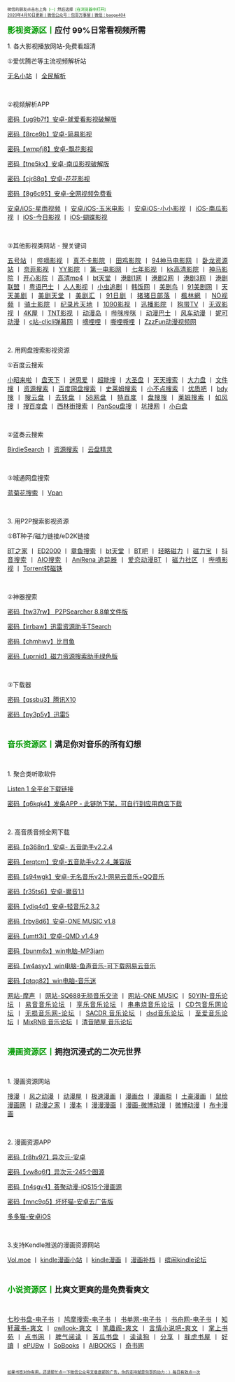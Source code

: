 <div style="text-align:justify;">
	<a><span style="font-size:9px;">微信的朋友点击右上角&nbsp; </span><span style="color:#009900;font-size:9px;">[···]</span><span style="font-size:9px;">&nbsp; 然后选择&nbsp; </span><span style="color:#009900;font-size:9px;">[在浏览器中打开]</span></a>
</div>
<div style="text-align:justify;">
	<a href="http://qr06.cn/C3tw81"><span style="font-size:9px;">2020年4月10日更新丨微信公众号：包哥万事屋丨微信：baoge404</span></a>
</div>
<p style="text-align:justify;">
	<strong><span style="font-size:18px;"><span style="color:#009900;">影视资源区丨</span>应付 99%日常看视频所需</span></strong>
</p>
<p style="text-align:justify;">
	<span style="font-size:14px;">1. 各大影视播放网站-免费看超清</span>
</p>
<p style="text-align:justify;">
	<span style="font-size:14px;"><span style="font-family:微软雅黑, &quot;font-size:14px;background-color:#FFFFFF;">①</span><span style="font-size:14px;"></span><span style="font-size:14px;">爱优腾芒等主流视频解析站</span></span> 
</p>
<p style="text-align:justify;">
	<a href="https://www.administrator5.com/"><span style="font-size:14px;">无名小站</span></a><span style="font-size:14px;">&nbsp;</span><span style="font-size:14px;">丨&nbsp;</span><a href="http://www.qmaile.com/"><span style="font-size:14px;">全民解析</span></a> 
</p>
<p style="text-align:justify;">
	<br />
</p>
<p style="text-align:justify;">
	<span style="font-size:14px;"><span style="font-size:14px;font-family:微软雅黑, &quot;background-color:#FFFFFF;">②</span><span style="font-size:14px;"></span><span style="font-size:14px;">视频解析APP &nbsp; &nbsp;</span></span> 
</p>
<p style="text-align:justify;">
	<a href="https://share.weiyun.com/5gNA4ss"><span style="font-size:14px;">密码【ug9b7f】安卓-就爱看影视破解版</span></a> 
</p>
<p style="text-align:justify;">
	<a href="https://share.weiyun.com/5lGSFwC"><span style="font-size:14px;">密码【8rce9b】安卓-简易影视</span></a> 
</p>
<p style="text-align:justify;">
	<a href="https://share.weiyun.com/5cU80DE"><span style="font-size:14px;">密码【wmpfj8】安卓-飘花影视</span></a> 
</p>
<p style="text-align:justify;">
	<a href="https://share.weiyun.com/53dyzwD"><span style="font-size:14px;">密码【tne5kx】安卓-南瓜影视破解版</span></a> 
</p>
<p style="text-align:justify;">
	<a href="https://share.weiyun.com/5N89Qiu"><span style="font-size:14px;">密码【cjr88q】安卓-花花影视</span></a> 
</p>
<p style="text-align:justify;">
	<a href="https://share.weiyun.com/5Ckv3Aa"><span style="font-size:14px;">密码【8g6c95】安卓-全网视频免费看</span></a>
</p>
<p style="text-align:justify;">
	<a href="http://www.star.vin/"><span style="font-size:14px;">安卓/iOS-星雨视频</span></a><span style="font-size:14px;">&nbsp;</span><span style="font-size:14px;">丨&nbsp;</span><a href="https://ymdy.app/"><span style="font-size:14px;">安卓/iOS-玉米电影</span></a><span style="font-size:14px;">&nbsp;</span><span style="font-size:14px;">丨&nbsp;</span><a href="https://xiao1.app/"><span style="font-size:14px;">安卓iOS-小小影视</span></a><span style="font-size:14px;">&nbsp;</span><span style="font-size:14px;">丨&nbsp;</span><a href="https://apps.apple.com/cn/app/%E5%8D%97%E7%93%9C%E5%AE%B6%E5%85%B7/id1498953691"><span style="font-size:14px;">iOS-南瓜影视</span></a><span style="font-size:14px;">&nbsp;</span><span style="font-size:14px;">丨&nbsp;</span><a href="https://apps.apple.com/cn/app/%E4%BB%8A%E6%97%A5%E5%BD%B1%E8%A7%86-%E7%9C%8B%E5%A5%BD%E5%89%A7-%E4%B8%8A%E4%BB%8A%E6%97%A5%E5%BD%B1%E8%A7%86/id1322243737"><span style="font-size:14px;">iOS-今日影视</span></a><span style="font-size:14px;">&nbsp;</span><span style="font-size:14px;">丨&nbsp;</span><a href="https://apps.apple.com/cn/app/id1474749614"><span style="font-size:14px;">iOS-蝴蝶影视</span></a> 
</p>
<p style="text-align:justify;">
	<br />
</p>
<p style="text-align:justify;">
	<span style="font-size:14px;"><span style="font-size:14px;font-family:微软雅黑, &quot;background-color:#FFFFFF;">③</span><span style="font-size:14px;"></span><span style="font-size:14px;">其他影视类网站 - 搜关键词</span></span> 
</p>
<p style="text-align:justify;">
	<span style="font-size:14px;"><a href="http://www.wuhaozhan.net/">五号站</a>&nbsp;</span><span style="font-size:14px;">丨&nbsp;</span><span style="font-size:14px;"><a href="https://bde4.com/">哔嘀影视</a>&nbsp;</span><span style="font-size:14px;">丨&nbsp;</span><span style="font-size:14px;"><a href="https://www.zhenbuka.com/">真不卡影院</a>&nbsp;</span><span style="font-size:14px;">丨&nbsp;</span><span style="font-size:14px;"><a href="https://www.tianjiyy123.com/">田鸡影院</a>&nbsp;</span><span style="font-size:14px;">丨&nbsp;</span><span style="font-size:14px;"><a href="http://www.9rmb.com/">94神马电影网</a>&nbsp;</span><span style="font-size:14px;">丨&nbsp;</span><span style="font-size:14px;"><a href="https://www.vodsee.com/">卧龙资源站</a>&nbsp;</span><span style="font-size:14px;">丨&nbsp;</span><span style="font-size:14px;"><a href="https://www.nfmovies.com/">奈菲影视</a>&nbsp;</span><span style="font-size:14px;">丨&nbsp;</span><span style="font-size:14px;"><a href="https://www.yyzone.net/">YY影院</a>&nbsp;</span><span style="font-size:14px;">丨&nbsp;</span><span style="font-size:14px;"><a href="https://www.001d.com/">第一电影网</a>&nbsp;</span><span style="font-size:14px;">丨&nbsp;</span><span style="font-size:14px;"><a href="http://www.dynamicpuer.com/">七年影视</a>&nbsp;</span><span style="font-size:14px;">丨&nbsp;</span><span style="font-size:14px;"><a href="http://www.kk3.tv/">kk高清影院</a>&nbsp;</span><span style="font-size:14px;">丨&nbsp;</span><span style="font-size:14px;"><a href="https://www.jlszyy.cc/">神马影院</a>&nbsp;</span><span style="font-size:14px;">丨&nbsp;</span><span style="font-size:14px;"><a href="https://kushizhu.com/">开心影院</a>&nbsp;</span><span style="font-size:14px;">丨&nbsp;</span><span style="font-size:14px;"><a href="https://www.mp4pa.com/">高清mp4</a>&nbsp;</span><span style="font-size:14px;">丨&nbsp;</span><span style="font-size:14px;"><a href="https://www.jsr9.com/">bt天堂</a>&nbsp;</span><span style="font-size:14px;">丨 </span><span style="font-size:14px;"><a href="http://www.yueyu2.com/">港剧1网</a>&nbsp;</span><span style="font-size:14px;">丨&nbsp;</span><span style="font-size:14px;"><a href="http://www.metvb1.com/index.html">港剧2网</a>&nbsp;</span><span style="font-size:14px;">丨&nbsp;</span><span style="font-size:14px;"><a href="https://www.gangjuw.com/">港剧3网</a>&nbsp;</span><span style="font-size:14px;">丨&nbsp;</span><span style="font-size:14px;"><a href="https://www.wotvb.com/">港剧联盟</a>&nbsp;</span><span style="font-size:14px;">丨&nbsp;</span><span style="font-size:14px;"><a href="https://www.tvb8c.com/">粤语巴士</a>&nbsp;</span><span style="font-size:14px;">丨&nbsp;</span><span style="font-size:14px;"><a href="http://www.yyetss.com/">人人影视</a>&nbsp;</span><span style="font-size:14px;">丨&nbsp;</span><span style="font-size:14px;"><a href="http://www.ixiazai.vip/">小虫追剧</a>&nbsp;</span><span style="font-size:14px;">丨&nbsp;</span><span style="font-size:14px;"><a href="https://www.hanfan.cc/">韩饭网</a>&nbsp;</span><span style="font-size:14px;">丨&nbsp;</span><span style="font-size:14px;"><a href="http://www.meijuniao.com/">美剧鸟</a>&nbsp;</span><span style="font-size:14px;">丨&nbsp;</span><span style="font-size:14px;"><a href="https://91mjw.com/">91美剧网</a>&nbsp;</span><span style="font-size:14px;">丨&nbsp;</span><span style="font-size:14px;"><a href="http://www.ttzmz.vip/">天天美剧</a>&nbsp;</span><span style="font-size:14px;">丨&nbsp;</span><span style="font-size:14px;"><a href="http://www.meijutt.cn/">美剧天堂</a>&nbsp;</span><span style="font-size:14px;">丨&nbsp;</span><span style="font-size:14px;"><a href="http://www.meijuhui520.com/">美剧汇</a>&nbsp;</span><span style="font-size:14px;">丨&nbsp;</span><span style="font-size:14px;"><a href="http://www.wwmulu.com/">91日剧</a>&nbsp;</span><span style="font-size:14px;">丨&nbsp;</span><span style="font-size:14px;"><a href="http://www.zzrbl.com/">猪猪日部落</a>&nbsp;</span><span style="font-size:14px;">丨&nbsp;</span><span style="font-size:14px;"><a href="https://8maple.ru/">楓林網</a>&nbsp;</span><span style="font-size:14px;">丨&nbsp;</span><span style="font-size:14px;"><a href="https://www.novipnoad.com/">NO视频</a>&nbsp;</span><span style="font-size:14px;">丨&nbsp;</span><span style="font-size:14px;"><a href="http://www.74bt.com/">骑士影院</a>&nbsp;</span><span style="font-size:14px;">丨&nbsp;</span><span style="font-size:14px;"><a href="http://www.jlpcn.net/">纪录片天地</a>&nbsp;</span><span style="font-size:14px;">丨&nbsp;</span><span style="font-size:14px;"><a href="http://1090ys.com/">1090影视</a>&nbsp;</span><span style="font-size:14px;">丨&nbsp;</span><span style="font-size:14px;"><a href="http://www.xunbody.com/">迅播影院</a>&nbsp;</span><span style="font-size:14px;">丨&nbsp;</span><span style="font-size:14px;"><a href="http://xiguayyv1.com/">狗带TV</a>&nbsp;</span><span style="font-size:14px;">丨&nbsp;</span><span style="font-size:14px;"><a href="https://53ys.cc/">无双影视</a>&nbsp;</span><span style="font-size:14px;">丨&nbsp;</span><span style="font-size:14px;"><a href="http://www.kkkkmao.com/">4K屋</a>&nbsp;</span><span style="font-size:14px;">丨&nbsp;</span><span style="font-size:14px;"><a href="http://www.tntdy3.vip/">TNT影视</a>&nbsp;</span><span style="font-size:14px;">丨&nbsp;<a href="http://www.dmd8.com/">动漫岛</a>&nbsp;</span><span style="font-size:14px;">丨&nbsp;</span><span style="font-size:14px;"><a href="http://www.bimibimi.tv/">哔咪哔咪</a>&nbsp;</span><span style="font-size:14px;">丨&nbsp;</span><span style="font-size:14px;"><a href="http://www.busdm.com/">动漫巴士</a>&nbsp;</span><span style="font-size:14px;">丨&nbsp;</span><span style="font-size:14px;"><a href="https://dmfengche.com/">风车动漫</a>&nbsp;</span><span style="font-size:14px;">丨&nbsp;</span><span style="font-size:14px;"><a href="http://www.nicotv.me/">妮可动漫</a>&nbsp;</span><span style="font-size:14px;">丨&nbsp;</span><span style="font-size:14px;"><a href="https://www.clicli.me/">c站-clicli弹幕网</a>&nbsp;</span><span style="font-size:14px;">丨&nbsp;</span><span style="font-size:14px;"><a href="https://www.dililitv.com/">嘀哩哩</a>&nbsp;</span><span style="font-size:14px;">丨&nbsp;</span><span style="font-size:14px;"><a href="http://www.silisili.cc/">嘶哩嘶哩</a>&nbsp;</span><span style="font-size:14px;">丨&nbsp;</span><a href="http://www.zzzfun.com/"><span style="font-size:14px;">ZzzFun动漫视频网</span></a>
</p>
<p style="text-align:justify;">
	<br />
</p>
<p style="text-align:justify;">
	<span style="font-size:14px;">2. 用网盘搜索影视资源</span>
</p>
<p style="text-align:justify;">
	<span style="font-size:14px;"><span style="font-size:14px;font-family:微软雅黑, &quot;background-color:#FFFFFF;">①</span><span style="font-size:14px;"></span><span style="font-size:14px;"></span><span style="font-size:14px;">百度云搜索</span></span> 
</p>
<p style="text-align:justify;">
	<span style="font-size:14px;"><a href="https://www.xiaozhaolaila.com/">小昭来啦</a>&nbsp;</span><span style="font-size:14px;">丨&nbsp;</span><span style="font-size:14px;"><a href="https://www.pantianxia.com/">盘天下</a>&nbsp;</span><span style="font-size:14px;">丨&nbsp;</span><span style="font-size:14px;"><a href="http://hao.misiai.com/">迷思爱</a>&nbsp;</span><span style="font-size:14px;">丨&nbsp;</span><span style="font-size:14px;"><a href="https://www.chaonengso.com/">超能搜</a>&nbsp;</span><span style="font-size:14px;">丨&nbsp;</span><span style="font-size:14px;"><a href="https://www.dashengpan.com/">大圣盘</a>&nbsp;</span><span style="font-size:14px;">丨&nbsp;</span><span style="font-size:14px;"><a href="http://www.daysou.com/">天天搜索</a>&nbsp;</span><span style="font-size:14px;">丨&nbsp;</span><span style="font-size:14px;"><a href="https://dalipan.com/">大力盘</a>&nbsp;</span><span style="font-size:14px;">丨&nbsp;</span><span style="font-size:14px;"><a href="http://wjsou.com/">文件搜</a>&nbsp;</span><span style="font-size:14px;">丨&nbsp;</span><span style="font-size:14px;"><a href="http://magnet.chongbuluo.com/">资源搜索</a>&nbsp;</span><span style="font-size:14px;">丨&nbsp;</span><span style="font-size:14px;"><a href="http://m.51caichang.com/">百度网盘搜索</a>&nbsp;</span><span style="font-size:14px;">丨&nbsp;</span><span style="font-size:14px;"><a href="http://slimego.cn/">史莱姆搜索</a>&nbsp;</span><span style="font-size:14px;">丨&nbsp;</span><span style="font-size:14px;"><a href="https://www.xiaoso.net/">小不点搜索</a>&nbsp;</span><span style="font-size:14px;">丨&nbsp;</span><span style="font-size:14px;"><a href="http://uzi8.cn/">优质吧</a>&nbsp;</span><span style="font-size:14px;">丨&nbsp;</span><span style="font-size:14px;"><a href="http://www.bdyso.com/">bdy搜</a>&nbsp;</span><span style="font-size:14px;">丨&nbsp;</span><span style="font-size:14px;"><a href="https://www.soyunpan.com/">搜云盘</a>&nbsp;</span><span style="font-size:14px;">丨&nbsp;</span><span style="font-size:14px;"><a href="https://www.quzhuanpan.com/">去转盘</a>&nbsp;</span><span style="font-size:14px;">丨&nbsp;</span><span style="font-size:14px;"><a href="https://www.58wangpan.com/">58网盘</a>&nbsp;</span><span style="font-size:14px;">丨&nbsp;</span><span style="font-size:14px;"><a href="http://www.tebaidu.com/">特百度</a>&nbsp;</span><span style="font-size:14px;">丨&nbsp;</span><span style="font-size:14px;"><a href="https://www.pansoso.com/">盘搜搜</a>&nbsp;</span><span style="font-size:14px;">丨&nbsp;</span><span style="font-size:14px;"><a href="http://www.slimego.cn/">莱姆搜索</a>&nbsp;</span><span style="font-size:14px;">丨&nbsp;</span><span style="font-size:14px;"><a href="http://www.rufengso.net/">如风搜</a>&nbsp;</span><span style="font-size:14px;">丨&nbsp;</span><span style="font-size:14px;"><a href="https://www.sobaidupan.com/">搜百度盘</a>&nbsp;</span><span style="font-size:14px;">丨&nbsp;</span><span style="font-size:14px;"><a href="https://xilinjie.cc/">西林街搜索</a>&nbsp;</span><span style="font-size:14px;">丨&nbsp;</span><span style="font-size:14px;"><a href="http://www.pansou.com/">PanSou盘搜</a>&nbsp;</span><span style="font-size:14px;">丨&nbsp;</span><span style="font-size:14px;"><a href="http://www.kengso.com/">坑搜网</a>&nbsp;</span><span style="font-size:14px;">丨&nbsp;</span><a href="https://www.xiaobaipan.com/"><span style="font-size:14px;">小白盘</span></a> 
</p>
<p style="text-align:justify;">
	<br />
</p>
<p style="text-align:justify;">
	<span style="font-size:14px;"><span style="font-size:14px;font-family:微软雅黑, &quot;background-color:#FFFFFF;">②</span><span style="font-size:14px;"></span>蓝奏云搜索</span> 
</p>
<p style="text-align:justify;">
	<span style="font-size:14px;"><a href="https://www.birdiesearch.com/register.html">BirdieSearch</a>&nbsp;</span><span style="font-size:14px;">丨&nbsp;</span><span style="font-size:14px;"><a href="https://www.hfwzbk.com/lzys/">资源搜索</a>&nbsp;</span><span style="font-size:14px;">丨&nbsp;</span><a href="https://www.yunpanjingling.com/"><span style="font-size:14px;">云盘精灵</span></a> 
</p>
<p style="text-align:justify;">
	<br />
</p>
<p style="text-align:justify;">
	<span style="font-size:14px;"><span style="font-size:14px;font-family:微软雅黑, &quot;background-color:#FFFFFF;">③</span><span style="font-size:14px;"></span>城通网盘搜索</span> 
</p>
<p style="text-align:justify;">
	<span style="font-size:14px;"><a href="http://www.lanjuhua.com/">蓝菊花搜索</a>&nbsp;</span><span style="font-size:14px;">丨&nbsp;</span><a href="http://ct.vpan123.com/"><span style="font-size:14px;">Vpan</span></a> 
</p>
<p style="text-align:justify;">
	<br />
</p>
<p style="text-align:justify;">
	<span style="font-size:14px;">3. 用P2P搜索影视资源</span>
</p>
<p style="text-align:justify;">
	<span style="font-size:14px;"><span style="font-size:14px;font-family:微软雅黑, &quot;background-color:#FFFFFF;">①</span><span style="font-size:14px;"></span><span style="font-size:14px;"></span>BT种子/磁力链接/eD2K链接</span>
</p>
<p style="text-align:justify;">
	<span style="font-size:14px;"><a href="http://www.2btjia.com/">BT之家</a>&nbsp;</span><span style="font-size:14px;">丨&nbsp;</span><span style="font-size:14px;"><a href="https://www.ed2000.com/">ED2000</a>&nbsp;</span><span style="font-size:14px;">丨&nbsp;</span><span style="font-size:14px;"><a href="https://www.zhangyusousuo.com/">章鱼搜索</a>&nbsp;</span><span style="font-size:14px;">丨&nbsp;</span><span style="font-size:14px;"><a href="http://www.btbttt.com/">bt天堂</a>&nbsp;</span><span style="font-size:14px;">丨&nbsp;</span><span style="font-size:14px;"><a href="https://www.btba.cc/">BT吧</a>&nbsp;</span><span style="font-size:14px;">丨&nbsp;</span><span style="font-size:14px;"><a href="http://cili.search.qinggl.com/">轻略磁力</a>&nbsp;</span><span style="font-size:14px;">丨&nbsp;</span><span style="font-size:14px;"><a href="http://cilibao.biz/">磁力宝</a>&nbsp;</span><span style="font-size:14px;">丨&nbsp;</span><span style="font-size:14px;"><a href="https://www.btdiv.com/">抖音搜索</a>&nbsp;</span><span style="font-size:14px;">丨&nbsp;</span><span style="font-size:14px;"><a href="https://www.aiosearch.com/">AIO搜索</a>&nbsp;</span><span style="font-size:14px;">丨&nbsp;</span><span style="font-size:14px;"><a href="https://www.anirena.com/">AniRena 追踪器</a>&nbsp;</span><span style="font-size:14px;">丨&nbsp;</span><span style="font-size:14px;"><a href="http://kisssub.org/">爱恋动漫BT</a>&nbsp;</span><span style="font-size:14px;">丨&nbsp;</span><span style="font-size:14px;"><a href="https://www.cilisql.com/">磁力社区</a>&nbsp;</span><span style="font-size:14px;">丨&nbsp;</span><span style="font-size:14px;"><a href="https://www.bde4.com/">哔嘀影视</a>&nbsp;</span><span style="font-size:14px;">丨&nbsp;</span><a href="https://www.torrentkitty.app/"><span style="font-size:14px;">Torrent转磁铁</span></a>
</p>
<p style="text-align:justify;">
	<br />
</p>
<p style="text-align:justify;">
	<span style="font-size:14px;"><span style="font-family:微软雅黑, &quot;background-color:#FFFFFF;font-size:14px;">②</span>神器搜索</span> 
</p>
<p style="text-align:justify;">
	<span style="font-size:14px;"><a href="https://share.weiyun.com/5i2Yb7h">密码【tw37rw】 P2PSearcher 8.8单文件版</a></span>
</p>
<p style="text-align:justify;">
	<span style="font-size:14px;"><a href="https://share.weiyun.com/59olaDh">密码【irrbaw】迅雷资源助手TSearch</a></span>
</p>
<p style="text-align:justify;">
	<span style="font-size:14px;"><a href="https://share.weiyun.com/5DHZGKk">密码【chmhwy】比目鱼</a></span>
</p>
<p style="text-align:justify;">
	<a href="https://share.weiyun.com/55WexLp"><span style="font-size:14px;">密码【uprnid】磁力资源搜索助手绿色版</span></a> 
</p>
<p style="text-align:justify;">
	<br />
</p>
<p style="text-align:justify;">
	<span style="font-size:14px;"><span style="font-size:14px;font-family:微软雅黑, &quot;background-color:#FFFFFF;">③</span><span style="font-size:14px;"></span><span style="font-size:14px;"></span>下载器</span> 
</p>
<p style="text-align:justify;">
	<span style="font-size:14px;"><a href="https://share.weiyun.com/5MrRkLv">密码【qssbu3】腾讯X10</a></span>
</p>
<p style="text-align:justify;">
	<a href="https://share.weiyun.com/5cTXC7p"><span style="font-size:14px;">密码【py3p5y】迅雷5</span></a> 
</p>
<p style="text-align:justify;">
	<br />
</p>
<p style="text-align:justify;">
	<span style="font-size:18px;"><strong><span style="color:#009900;">音乐资源区丨</span>满足你对音乐的所有幻想 &nbsp;</strong></span> 
</p>
<p style="text-align:justify;">
	<br />
</p>
<p style="text-align:justify;">
	<span style="font-size:14px;">1. 聚合类听歌软件</span> 
</p>
<p style="text-align:justify;">
	<a href="https://listen1.github.io/listen1/"><span style="font-size:14px;">Listen 1 全平台下载链接</span></a> 
</p>
<p style="text-align:justify;">
	<a href="https://share.weiyun.com/50TNCe9"><span style="font-size:14px;">密码【q6kqk4】发条APP - 此链防下架，可自行到应用商店下载</span></a> 
</p>
<p style="text-align:justify;">
	<br />
</p>
<p style="text-align:justify;">
	<span style="font-size:14px;">2. 高音质音频全网下载</span> 
</p>
<p style="text-align:justify;">
	<a href="https://share.weiyun.com/5Oc2Fcu"><span style="font-size:14px;">密码【p368nr】安卓- 五音助手v2.2.4</span></a> 
</p>
<p style="text-align:justify;">
	<a href="https://share.weiyun.com/5hsqkdz"><span style="font-size:14px;">密码【erqtcm】安卓-五音助手v2.2.4_兼容版</span></a> 
</p>
<p style="text-align:justify;">
	<a href="https://share.weiyun.com/5q8qqVR"><span style="font-size:14px;">密码【s94wgk】安卓-无名音乐v2.1-网易云音乐+QQ音乐</span></a> 
</p>
<p style="text-align:justify;">
	<a href="https://share.weiyun.com/5SJNzMj"><span style="font-size:14px;">密码【r35ts6】安卓-魔音1.1</span></a> 
</p>
<p style="text-align:justify;">
	<a href="https://share.weiyun.com/5yO5XzG"><span style="font-size:14px;">密码【ydiq4d】安卓-轻音乐2.3.2</span></a> 
</p>
<p style="text-align:justify;">
	<a href="https://share.weiyun.com/5JSoJGl"><span style="font-size:14px;">密码【rby8d6】安卓-ONE MUSIC v1.8</span></a> 
</p>
<p style="text-align:justify;">
	<a href="https://share.weiyun.com/5kFbXmw"><span style="font-size:14px;">密码【umtt3i】安卓-QMD v1.4.9</span></a> 
</p>
<p style="text-align:justify;">
	<a href="https://share.weiyun.com/5tMQngx"><span style="font-size:14px;">密码【bunm6x】win电脑-MP3jam</span></a> 
</p>
<p style="text-align:justify;">
	<a href="https://share.weiyun.com/5HSUE0I"><span style="font-size:14px;">密码【w4asyv】win电脑-鱼声音乐-可下载网易云音乐</span></a> 
</p>
<p style="text-align:justify;">
	<a href="https://share.weiyun.com/5ZLXOlg"><span style="font-size:14px;">密码【ptqq82】win电脑-音乐迷</span></a> 
</p>
<p style="text-align:justify;">
	<span style="font-size:14px;"><a href="https://moresound.tk/music/">网站-摩声</a>&nbsp;</span><span style="font-size:14px;">丨&nbsp;</span><span style="font-size:14px;"><a href="https://www.sq688.com/">网站-SQ688无损音乐交流</a>&nbsp;</span><span style="font-size:14px;">丨&nbsp;</span><span style="font-size:14px;"><a href="http://a1one7.gz01.bdysite.com/music/">网站-ONE MUSIC</a>&nbsp;</span><span style="font-size:14px;">丨&nbsp;</span><span style="font-size:14px;"><a href="https://www.50yin.com/">50YIN-音乐论坛</a>&nbsp;</span><span style="font-size:14px;">丨&nbsp;</span><span style="font-size:14px;"><a href="https://sacdr.net/forum.php">易音音乐论坛</a>&nbsp;</span><span style="font-size:14px;">丨&nbsp;</span><span style="font-size:14px;"><a href="https://www.xlebbs.com/">享乐音乐论坛</a>&nbsp;</span><span style="font-size:14px;">丨&nbsp;</span><span style="font-size:14px;"><a href="http://www.ccsdj.com/forum.php">串串烧音乐论坛</a>&nbsp;</span><span style="font-size:14px;">丨&nbsp;</span><span style="font-size:14px;"><a href="https://www.cdbao.net/">CD包音乐网论坛</a>&nbsp;</span><span style="font-size:14px;">丨&nbsp;</span><span style="font-size:14px;"><a href="https://wusunyinyue.cn/forum.php">无损音乐网-论坛</a>&nbsp;</span><span style="font-size:14px;">丨&nbsp;</span><span style="font-size:14px;"><a href="https://sacdr.net/plugin.php?id=comeing_guide">SACDR 音乐论坛</a>&nbsp;</span><span style="font-size:14px;">丨&nbsp;</span><span style="font-size:14px;"><a href="https://dsdlove.com/">dsd音乐论坛</a>&nbsp;</span><span style="font-size:14px;">丨&nbsp;</span><span style="font-size:14px;"><a href="http://www.zhiaimusic.com/">至爱音乐论坛</a>&nbsp;</span><span style="font-size:14px;">丨&nbsp;</span><span style="font-size:14px;"><a href="http://www.mixrnb.com/">MixRNB 音乐论坛</a>&nbsp;</span><span style="font-size:14px;">丨&nbsp;</span><a href="http://www.52qingyin.cn/"><span style="font-size:14px;">清音陋屋 音乐论坛</span></a>
</p>
<p style="text-align:justify;">
	<br />
</p>
<p style="text-align:justify;">
	<span style="font-size:18px;"><strong><span style="color:#009900;">漫画资源区丨</span>拥抱沉浸式的二次元世界 &nbsp;</strong></span> 
</p>
<p style="text-align:justify;">
	<br />
</p>
<p style="text-align:justify;">
	<span style="font-size:14px;">1. 漫画资源网站</span> 
</p>
<p style="text-align:justify;">
	<span style="font-size:14px;"><a href="https://www.soman.com/">搜漫</a>&nbsp;</span><span style="font-size:14px;">丨&nbsp;</span><span style="font-size:14px;"><a href="https://www.fzdm.com/">风之动漫</a>&nbsp;</span><span style="font-size:14px;">丨&nbsp;</span><span style="font-size:14px;"><a href="http://www.dm5.com/">动漫屋</a>&nbsp;</span><span style="font-size:14px;">丨&nbsp;</span><span style="font-size:14px;"><a href="http://www.1kkk.com/">极速漫画</a>&nbsp;</span><span style="font-size:14px;">丨&nbsp;</span><span style="font-size:14px;"><a href="https://www.manhuatai.com/">漫画台</a>&nbsp;</span><span style="font-size:14px;">丨&nbsp;</span><span style="font-size:14px;"><a href="https://www.manhuagui.com/">漫画柜</a>&nbsp;</span><span style="font-size:14px;">丨&nbsp;</span><span style="font-size:14px;"><a href="https://www.tohomh123.com/">土豪漫画</a>&nbsp;</span><span style="font-size:14px;">丨&nbsp;</span><span style="font-size:14px;"><a href="https://www.ishuhui.com/">鼠绘漫画网</a>&nbsp;</span><span style="font-size:14px;">丨&nbsp;</span><span style="font-size:14px;"><a href="https://www.dmzj.com/">动漫之家</a>&nbsp;</span><span style="font-size:14px;">丨&nbsp;</span><span style="font-size:14px;"><a href="http://www.manben.com/mh-yaoshenji/">漫本</a>&nbsp;</span><span style="font-size:14px;">丨&nbsp;</span><span style="font-size:14px;"><a href="https://www.manmanapp.com/comic/category_1.html">漫漫漫画</a>&nbsp;</span><span style="font-size:14px;">丨&nbsp;</span><span style="font-size:14px;"><a href="http://manhua.weibo.com/s/%E9%9D%9E%E4%BA%BA%E5%93%89">漫画-微博动漫</a>&nbsp;</span><span style="font-size:14px;">丨&nbsp;</span><span style="font-size:14px;"><a href="http://manhua.weibo.com/">微博动漫</a>&nbsp;</span><span style="font-size:14px;">丨&nbsp;</span><a href="http://www.buka.cn/"><span style="font-size:14px;">布卡漫画</span></a> 
</p>
<p style="text-align:justify;">
	<br />
</p>
<p style="text-align:justify;">
	<span style="font-size:14px;">2. 漫画资源APP</span> 
</p>
<p style="text-align:justify;">
	<a href="https://share.weiyun.com/5vGEdfH"><span style="font-size:14px;">密码【r8hv97】异次元-安卓</span></a> 
</p>
<p style="text-align:justify;">
	<a href="https://share.weiyun.com/5inxWtB"><span style="font-size:14px;">密码【vw8q6f】异次元-245个图源</span></a> 
</p>
<p style="text-align:justify;">
	<a href="https://share.weiyun.com/5B0NS8z"><span style="font-size:14px;">密码【n4sgv4】荟聚动漫-iOS15个漫画源</span></a> 
</p>
<p style="text-align:justify;">
	<a href="https://share.weiyun.com/5ifZag9"><span style="font-size:14px;">密码【mnc9q5】坏坏猫-安卓去广告版</span></a> 
</p>
<p style="text-align:justify;">
	<a href="http://ddcat.noear.org/"><span style="font-size:14px;">多多猫-安卓iOS</span></a> 
</p>
<p style="text-align:justify;">
	<br />
</p>
<p style="text-align:justify;">
	<span style="font-size:14px;">3.支持Kendle推送的漫画资源网站</span> 
</p>
<p style="text-align:justify;">
	<span style="font-size:14px;"><a href="https://volmoe.com/">Vol.moe</a>&nbsp;</span><span style="font-size:14px;">丨&nbsp;</span><span style="font-size:14px;"><a href="https://kindlemh.cc/?__K=12be981992d205efc94d6c5c9f9c2956b1586334871_12098">kindle漫画小站</a>&nbsp;</span><span style="font-size:14px;">丨&nbsp;</span><span style="font-size:14px;"><a href="http://www.kindlecomic.net/">kindle漫画</a>&nbsp;</span><span style="font-size:14px;">丨&nbsp;</span><span style="font-size:14px;"><a href="https://www.manhuabudang.com/">漫画补档</a>&nbsp;</span><span style="font-size:14px;">丨&nbsp;</span><a href="http://www.binnao.com/"><span style="font-size:14px;">缤闹kindle论坛</span></a> 
</p>
<p style="text-align:justify;">
	<br />
</p>
<p style="text-align:justify;">
	<span style="font-size:18px;"><strong><span style="color:#009900;">小说资源区丨</span>比爽文更爽的是免费看爽文 &nbsp;</strong></span> 
</p>
<p style="text-align:justify;">
	<br />
</p>
<p style="text-align:justify;">
	<span style="font-size:14px;"><a href="https://www.7sebook.com/disk">七秒书盘-电子书</a>&nbsp;</span><span style="font-size:14px;">丨&nbsp;</span><span style="font-size:14px;"><a href="https://www.jiumodiary.com/">鸠摩搜索-电子书</a>&nbsp;</span><span style="font-size:14px;">丨&nbsp;</span><span style="font-size:14px;"><a href="https://www.shudan.vip/">书单网-电子书</a>&nbsp;</span><span style="font-size:14px;">丨&nbsp;</span><span style="font-size:14px;"><a href="http://kindle.archiew.top/">书舟网-电子书</a>&nbsp;</span><span style="font-size:14px;">丨&nbsp;</span><span style="font-size:14px;"><a href="http://www.zxcs.info/">知轩藏书-爽文</a>&nbsp;</span><span style="font-size:14px;">丨&nbsp;</span><span style="font-size:14px;"><a href="https://www.owllook.net/">owllook-爽文</a>&nbsp;</span><span style="font-size:14px;">丨&nbsp;</span><span style="font-size:14px;"><a href="https://www.biquge5200.com/">笔趣阁-爽文</a>&nbsp;</span><span style="font-size:14px;">丨&nbsp;</span><span style="font-size:14px;"><a href="https://www.xs8.cn/">言情小说吧-爽文</a>&nbsp;</span><span style="font-size:14px;">丨&nbsp;</span><span style="font-size:14px;"><a href="https://www.soepub.com/">掌上书苑</a>&nbsp;</span><span style="font-size:14px;">丨&nbsp;</span><span style="font-size:14px;"><a href="http://dianbook.cc/">点书网</a>&nbsp;</span><span style="font-size:14px;">丨&nbsp;</span><span style="font-size:14px;"><a href="http://www.piqiyuedu.com/">脾气阅读</a>&nbsp;</span><span style="font-size:14px;">丨&nbsp;</span><span style="font-size:14px;"><a href="http://kgbook.com/">苦瓜书盘</a>&nbsp;</span><span style="font-size:14px;">丨&nbsp;</span><span style="font-size:14px;"><a href="http://www.dududog.com/">读读狗</a>&nbsp;</span><span style="font-size:14px;">丨&nbsp;</span><span style="font-size:14px;"><a href="http://www.share2uu.com/">分享</a>&nbsp;</span><span style="font-size:14px;">丨&nbsp;</span><span style="font-size:14px;"><a href="http://panghubook.cn/">胖虎书屋</a>&nbsp;</span><span style="font-size:14px;">丨&nbsp;</span><span style="font-size:14px;"><a href="http://www.haodoo.net/">好讀</a>&nbsp;</span><span style="font-size:14px;">丨&nbsp;</span><span style="font-size:14px;"><a href="https://epubw.com/?__cf_chl_jschl_tk__=ac62ce8f4dd7f141e664cf875a0744a62473a6d8-1585903979-0-AfW51XUMHwJ7wK_8owRNXf4SrgEe3Fqo_ERb9A4Qk87CR6Qlusi2kxkQ-Q1niyQUC-HjazqaocYrR5dm1Fb6TwmMbp8VlnD8cREjXPKBxx8I797H7k4XTdsoilEl7ZNelIEQh3VXkce3sItJAY2TwXcU5YKi7f6X7U07K2k8e1cO2yXA83c00WQC91YjdHZ4vySqDWPjccUmAoEWrwbNYM4cuLcHf9dOs3iPRuvi4EqHG5aoQ2YjcubQ0jxFkeA4WbwjlEbnqoBtyNcXG0yCqo0">ePUBw</a>&nbsp;</span><span style="font-size:14px;">丨&nbsp;</span><span style="font-size:14px;"><a href="https://sobooks.cc/">SoBooks</a>&nbsp;</span><span style="font-size:14px;">丨&nbsp;</span><span style="font-size:14px;"><a href="https://www.aibooks.club/">AIBOOKS</a>&nbsp;</span><span style="font-size:14px;">丨&nbsp;</span><a href="http://www.xqishuta.com/"><span style="font-size:14px;">奇书网</span></a> 
</p>
<p style="text-align:justify;">
	<br />
</p>
<p style="text-align:justify;">
</p>
<p style="text-align:justify;">
	<a href="https://mp.weixin.qq.com/mp/profile_ext?action=home&__biz=MzI5NDE1MDgzOQ==#wechat_redirect"><span style="font-size:9px;">如果书签对你有用，还请帮忙点一下微信公众号文章底部的广告，你的支持就是包哥的动力：）每日有效点一次</span></a> 
</p>

